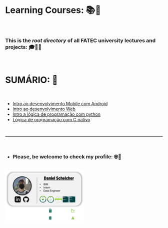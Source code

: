 # **Learning Courses:** :books::brain:

<br>

### This is the ***root directory*** of all **FATEC university** lectures and projects: :mortar_board::closed_book::robot:

<br>

# **SUMÁRIO:** :round_pushpin:

<br>

- [Intro ao desenvolvimento Mobile com Android](./intro-desenv-mobile-android/)
- [Intro ao desenvolvimento Web](./intro-desenv-web/)
- [Intro a lógica de programação com python](./intro-logica-programacao-python/)
- [Lógica de programação com C nativo](./logica-de-programacao-linguagem-C/)

<br>

***

<br>

- ### **Please, be welcome to check my profile:** :nerd_face::handshake:

<br>

<a href="https://github.com/DanScherr">
    <img src="./../images/the-end-img.png" width="50%">
</a>